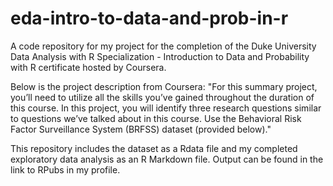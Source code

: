 # eda-intro-to-data-and-prob-in-r
A code repository for my project for the completion of the Duke University Data Analysis with R Specialization - Introduction to Data and Probability with R certificate hosted by Coursera. 

Below is the project description from Coursera:
"For this summary project, you’ll need to utilize all the skills you’ve gained throughout the duration of this course. In this project, you will identify three research questions similar to questions we’ve talked about in this course. Use the Behavioral Risk Factor Surveillance System (BRFSS) dataset (provided below)."

This repository includes the dataset as a Rdata file and my completed exploratory data analysis as an R Markdown file. Output can be found in the link to RPubs in my profile.

